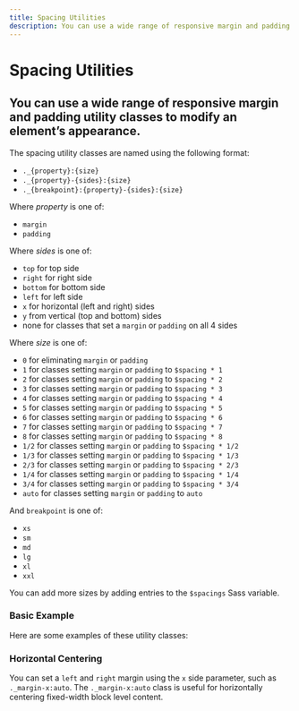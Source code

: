 ```yaml
---
title: Spacing Utilities
description: You can use a wide range of responsive margin and padding utility classes to modify an element’s appearance. 
---
```


<script setup>
import * as examples from '../../../examples/utilities/spacing'
</script>

# Spacing Utilities

## You can use a wide range of responsive margin and padding utility classes to modify an element’s appearance. 

The spacing utility classes are named using the following format:

- `._{property}:{size}`
- `._{property}-{sides}:{size}`
- `._{breakpoint}:{property}-{sides}:{size}`

Where *property* is one of:
- `margin`
- `padding`

Where *sides* is one of:
- `top` for top side
- `right` for right side
- `bottom` for bottom side
- `left` for left side
- `x` for horizontal (left and right) sides
- `y` from vertical (top and bottom) sides
- none for classes that set a `margin` or `padding` on all 4 sides

Where *size* is one of:
- `0` for eliminating `margin` or `padding`
- `1` for classes setting `margin` or `padding` to `$spacing * 1`
- `2` for classes setting `margin` or `padding` to `$spacing * 2`
- `3` for classes setting `margin` or `padding` to `$spacing * 3`
- `4` for classes setting `margin` or `padding` to `$spacing * 4`
- `5` for classes setting `margin` or `padding` to `$spacing * 5`
- `6` for classes setting `margin` or `padding` to `$spacing * 6`
- `7` for classes setting `margin` or `padding` to `$spacing * 7`
- `8` for classes setting `margin` or `padding` to `$spacing * 8`
- `1/2` for classes setting `margin` or `padding` to `$spacing * 1/2`
- `1/3` for classes setting `margin` or `padding` to `$spacing * 1/3`
- `2/3` for classes setting `margin` or `padding` to `$spacing * 2/3`
- `1/4` for classes setting `margin` or `padding` to `$spacing * 1/4`
- `3/4` for classes setting `margin` or `padding` to `$spacing * 3/4`
- `auto` for classes setting `margin` or `padding` to `auto`

And `breakpoint` is one of:
- `xs`
- `sm`
- `md`
- `lg`
- `xl`
- `xxl`

You can add more sizes by adding entries to the `$spacings` Sass variable.


### Basic Example
Here are some examples of these utility classes:

<example type="spacing -vertical" :component="examples.SpacingTopExample" :html="examples.SpacingTopExampleHTML"></example>

<example type="spacing -vertical" :component="examples.SpacingBottomExample" :html="examples.SpacingBottomExampleHTML"></example>

<example type="spacing" :component="examples.SpacingLeftExample" :html="examples.SpacingLeftExampleHTML"></example>

<example type="spacing" :component="examples.SpacingRightExample" :html="examples.SpacingRightExampleHTML"></example>

### Horizontal Centering
You can set a `left` and `right` margin using the `x` side parameter, such as `._margin-x:auto`. The `._margin-x:auto` class is useful for horizontally centering fixed-width block level content.

<example type="spacing" :component="examples.SpacingHorizontalCenterExample" :html="examples.SpacingHorizontalCenterExampleHTML"></example>
